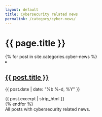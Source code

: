 ```yaml
---
layout: default
title: Cybersecurity related news
permalink: /category/cyber-news/
---
```

<h1>{{ page.title }}</h1>
<div class="post-list">
  {% for post in site.categories.cyber-news %}
    <li>
      <h2 class="post-title"><a href="{{ post.url | relative_url }}">{{ post.title }}</a></h2>
      <p class="post-meta">{{ post.date | date: "%b %-d, %Y" }}</p>
      {{ post.excerpt | strip_html }}
    </li>
  {% endfor %}
</div>
All posts with cybersecurity related news.
